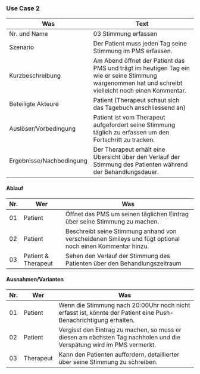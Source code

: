 ### Use Case 2

Was | Text
-----|--------
Nr. und Name | 03 Stimmung erfassen
Szenario | Der Patient muss jeden Tag seine Stimmung im PMS erfassen.
Kurzbeschreibung | Am Abend öffnet der Patient das PMS und trägt im heutigen Tag ein wie er seine Stimmung wargenommen hat und schreibt vielleicht noch einen Kommentar.
Beteiligte Akteure | Patient (Therapeut schaut sich das Tagebuch anschliessend an)
Auslöser/Vorbedingung | Patient ist vom Therapeut aufgefordert seine Stimmung täglich zu erfassen um den Fortschritt zu tracken.
Ergebnisse/Nachbedingung | Der Therapeut erhält eine Übersicht über den Verlauf der Stimmung des Patienten während der Behandlungsdauer.

#### Ablauf

Nr. | Wer | Was
-----|--------|--------
01 | Patient | Öffnet das PMS um seinen täglichen Eintrag über seine Stimmung zu machen.
02 | Patient | Beschreibt seine Stimmung anhand von verscheidenen Smileys und fügt optional noch einen Kommentar hinzu.
03 | Patient & Therapeut | Sehen den Verlauf der Stimmung des Patienten über den Behandlungszeitraum

#### Ausnahmen/Varianten

Nr. | Wer | Was
-----|--------|--------
01 | Patient | Wenn die Stimmung nach 20:00Uhr noch nicht erfasst ist, könnte der Patient eine Push-Benachrichtigung erhalten.
02 | Patient | Vergisst den Eintrag zu machen, so muss er diesen am nächsten Tag nachholen und die Verspätung wird im PMS vermerkt.
03 | Therapeut | Kann den Patienten auffordern, detaillierter über seine Stimmung zu schreiben.
